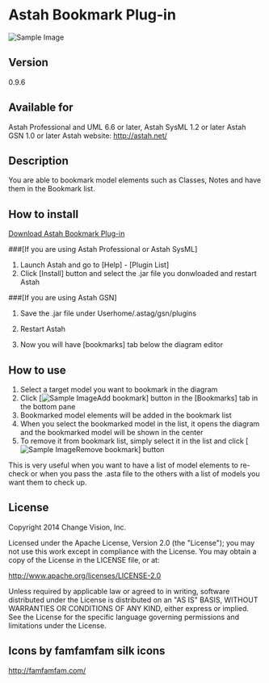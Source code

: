 Astah Bookmark Plug-in
======================
![Sample Image](https://github.com/kenkenji/astah-bookmarks-plugin/raw/master/doc/screenshots/Astah_Bookmark_Plugin.png)

Version
----------------
0.9.6

Available for
----------------
Astah Professional and UML 6.6 or later,
Astah SysML 1.2 or later
Astah GSN 1.0 or later
Astah website: http://astah.net/

Description
----------------
You are able to bookmark model elements such as Classes, Notes and have them in the Bookmark list.

How to install
----------------
[Download Astah Bookmark Plug-in](http://astah.change-vision.com/plugins/bookmarks/0.9.6.html)

###[If you are using Astah Professional or Astah SysML]
1. Launch Astah and go to [Help] - [Plugin List]
2. Click [Install] button and select the .jar file you donwloaded and restart Astah

###[If you are using Astah GSN]
1. Save the .jar file under Userhome/.astag/gsn/plugins
2. Restart Astah

3. Now you will have [bookmarks] tab below the diagram editor

How to use
----------------
1. Select a target model you want to bookmark in the diagram
2. Click [![Sample Image](https://github.com/kenkenji/astah-bookmarks-plugin/raw/master/doc/screenshots/tag_blue_add.png)Add bookmark] button in the [Bookmarks] tab in the bottom pane
3. Bookmarked model elements will be added in the bookmark list
4. When you select the bookmarked model in the list, it opens the diagram and the bookmarked model will be shown in the center
5. To remove it from bookmark list, simply select it in the list and click [![Sample Image](https://github.com/kenkenji/astah-bookmarks-plugin/raw/master/doc/screenshots/tag_blue_delete.png)Remove bookmark] button

This is very useful when you want to have a list of model elements to re-check or when you pass the .asta file to the others with a list of models you want them to check up.

License
---------------
Copyright 2014 Change Vision, Inc.

Licensed under the Apache License, Version 2.0 (the "License");
you may not use this work except in compliance with the License.
You may obtain a copy of the License in the LICENSE file, or at:

   <http://www.apache.org/licenses/LICENSE-2.0>

Unless required by applicable law or agreed to in writing, software
distributed under the License is distributed on an "AS IS" BASIS,
WITHOUT WARRANTIES OR CONDITIONS OF ANY KIND, either express or implied.
See the License for the specific language governing permissions and
limitations under the License.

Icons by famfamfam silk icons 
----------------
<http://famfamfam.com/>
